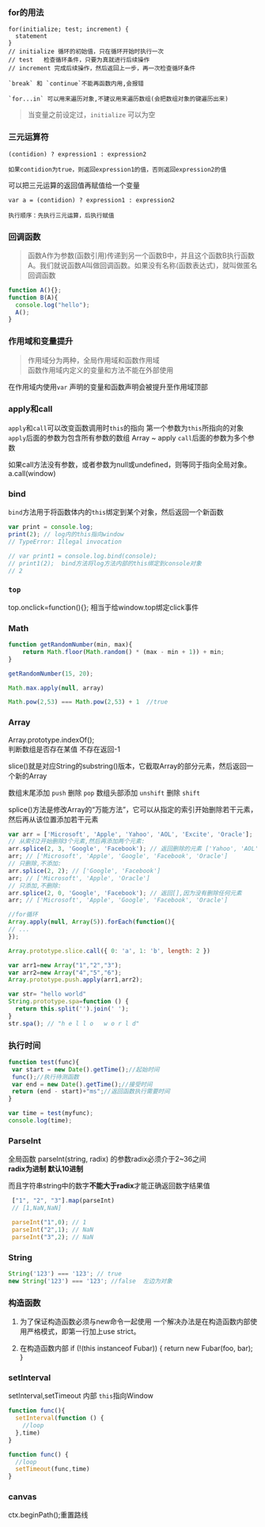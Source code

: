 ### for的用法

    for(initialize; test; increment) {
      statement
    }
    // initialize 循环的初始值，只在循环开始时执行一次
    // test   检查循环条件，只要为真就进行后续操作
    // increment 完成后续操作，然后返回上一步，再一次检查循环条件

    `break` 和 `continue`不能再函数内用,会报错

    `for...in` 可以用来遍历对象,不建议用来遍历数组(会把数组对象的键遍历出来)

> 当变量之前设定过，`initialize` 可以为空

### 三元运算符

    (contidion) ? expression1 : expression2

    如果contidion为true，则返回expression1的值，否则返回expression2的值

可以把三元运算的返回值再赋值给一个变量    

    var a = (contidion) ? expression1 : expression2

    执行顺序：先执行三元运算，后执行赋值

### 回调函数    

> 函数A作为参数(函数引用)传递到另一个函数B中，并且这个函数B执行函数A。我们就说函数A叫做回调函数。如果没有名称(函数表达式)，就叫做匿名回调函数

```js
function A(){};
function B(A){
  console.log("hello");
  A();
}
```

### 作用域和变量提升

> 作用域分为两种，全局作用域和函数作用域  
> 函数作用域内定义的变量和方法不能在外部使用

在作用域内使用`var` 声明的变量和函数声明会被提升至作用域顶部

### apply和call

`apply`和`call`可以改变函数调用时`this`的指向
第一个参数为`this`所指向的对象
`apply`后面的参数为包含所有参数的数组 Array ~ apply
`call`后面的参数为多个参数

如果call方法没有参数，或者参数为null或undefined，则等同于指向全局对象。
a.call(window)

### bind

`bind`方法用于将函数体内的`this`绑定到某个对象，然后返回一个新函数

```js
var print = console.log;
print(2); // log内的this指向window
// TypeError: Illegal invocation

// var print1 = console.log.bind(console);
// print1(2);  bind方法将log方法内部的this绑定到console对象
// 2

```

### `top`    

top.onclick=function(){};
相当于给window.top绑定click事件

###  Math

```js
function getRandomNumber(min, max){
    return Math.floor(Math.random() * (max - min + 1)) + min;
}

getRandomNumber(15, 20);

Math.max.apply(null, array)

Math.pow(2,53) === Math.pow(2,53) + 1  //true
```

###  Array

Array.prototype.indexOf();   
判断数组是否存在某值 不存在返回-1

slice()就是对应String的substring()版本，它截取Array的部分元素，然后返回一个新的Array

数组末尾添加 `push` 删除 `pop`
数组头部添加 `unshift` 删除 `shift`

splice()方法是修改Array的“万能方法”，它可以从指定的索引开始删除若干元素，然后再从该位置添加若干元素
```js
var arr = ['Microsoft', 'Apple', 'Yahoo', 'AOL', 'Excite', 'Oracle'];
// 从索引2开始删除3个元素,然后再添加两个元素:
arr.splice(2, 3, 'Google', 'Facebook'); // 返回删除的元素 ['Yahoo', 'AOL', 'Excite']
arr; // ['Microsoft', 'Apple', 'Google', 'Facebook', 'Oracle']
// 只删除,不添加:
arr.splice(2, 2); // ['Google', 'Facebook']
arr; // ['Microsoft', 'Apple', 'Oracle']
// 只添加,不删除:
arr.splice(2, 0, 'Google', 'Facebook'); // 返回[],因为没有删除任何元素
arr; // ['Microsoft', 'Apple', 'Google', 'Facebook', 'Oracle']
```

```js
//for循环
Array.apply(null, Array(5)).forEach(function(){
// ...
});

Array.prototype.slice.call({ 0: 'a', 1: 'b', length: 2 })

var arr1=new Array("1","2","3");   
var arr2=new Array("4","5","6");   
Array.prototype.push.apply(arr1,arr2);   

var str= "hello world"
String.prototype.spa=function () {
  return this.split('').join(' ');
}
str.spa(); // "h e l l o   w o r l d"
```

### 执行时间

```js
function test(func){
 var start = new Date().getTime();//起始时间
 func();//执行待测函数
 var end = new Date().getTime();//接受时间
 return (end - start)+"ms";//返回函数执行需要时间
}

var time = test(myfunc);
console.log(time);
```

### ParseInt

全局函数 parseInt(string, radix) 的参数radix必须介于2~36之间   
**radix为进制 默认10进制**  

而且字符串string中的数字**不能大于radix**才能正确返回数字结果值

```js
 ["1", "2", "3"].map(parseInt)  
 // [1,NaN,NaN]

 parseInt("1",0); // 1
 parseInt("2",1); // NaN
 parseInt("3",2); // NaN
```

### String

```js
String('123') === '123'; // true  
new String('123') === '123'; //false  左边为对象
```

### 构造函数  

1. 为了保证构造函数必须与new命令一起使用
一个解决办法是在构造函数内部使用严格模式，即第一行加上use strict。

2. 在构造函数内部
if (!(this instanceof Fubar)) {
  return new Fubar(foo, bar);
}

### setInterval

setInterval,setTimeout 内部 `this`指向Window

```js
function func(){
  setInterval(function () {
    //loop
  },time)
}

function func() {
  //loop
  setTimeout(func,time)
}
```

### canvas

ctx.beginPath();重置路线
